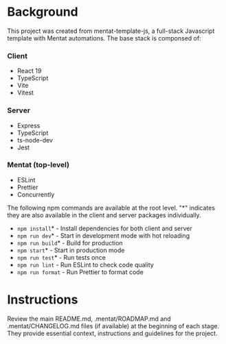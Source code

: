 # Background

This project was created from mentat-template-js, a full-stack Javascript template with Mentat automations. The base stack is componsed of:

### Client

- React 19
- TypeScript
- Vite
- Vitest

### Server

- Express
- TypeScript
- ts-node-dev
- Jest

### Mentat (top-level)

- ESLint
- Prettier
- Concurrently

The following npm commands are available at the root level. "\*" indicates they are also available in the client and server packages individually.

- `npm install`\* - Install dependencies for both client and server
- `npm run dev`\* - Start in development mode with hot reloading
- `npm run build`\* - Build for production
- `npm start`\* - Start in production mode
- `npm run test`\* - Run tests once
- `npm run lint` - Run ESLint to check code quality
- `npm run format` - Run Prettier to format code

# Instructions

Review the main README.md, .mentat/ROADMAP.md and .mentat/CHANGELOG.md files (if available) at the beginning of each stage. They provide essential context, instructions and guidelines for the project.
